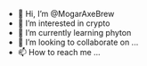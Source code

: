 - 👋 Hi, I’m @MogarAxeBrew
- 👀 I’m interested in crypto
- 🌱 I’m currently learning phyton
- 💞️ I’m looking to collaborate on ...
- 📫 How to reach me ...

<!---
MogarAxeBrew/MogarAxeBrew is a ✨ special ✨ repository because its `README.md` (this file) appears on your GitHub profile.
You can click the Preview link to take a look at your changes.
--->
